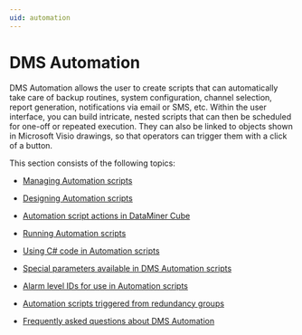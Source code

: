 ```yaml
---
uid: automation
---
```


# DMS Automation

DMS Automation allows the user to create scripts that can automatically take care of backup routines, system configuration, channel selection, report generation, notifications via email or SMS, etc. Within the user interface, you can build intricate, nested scripts that can then be scheduled for one-off or repeated execution. They can also be linked to objects shown in Microsoft Visio drawings, so that operators can trigger them with a click of a button.

This section consists of the following topics:

- [Managing Automation scripts](xref:Managing_Automation_scripts)

- [Designing Automation scripts](xref:Designing_Automation_scripts)

- [Automation script actions in DataMiner Cube](xref:Automation_script_actions_in_DataMiner_Cube)

- [Running Automation scripts](xref:Running_Automation_scripts)

- [Using C# code in Automation scripts](xref:Using_CSharp_code_in_Automation_scripts)

- [Special parameters available in DMS Automation scripts](xref:Special_parameters_available_in_DMS_Automation_scripts)

- [Alarm level IDs for use in Automation scripts](xref:Alarm_level_IDs_for_use_in_Automation_scripts)

- [Automation scripts triggered from redundancy groups](xref:Automation_scripts_triggered_from_redundancy_groups)

- [Frequently asked questions about DMS Automation](xref:Frequently_asked_questions_about_DMS_Automation)
